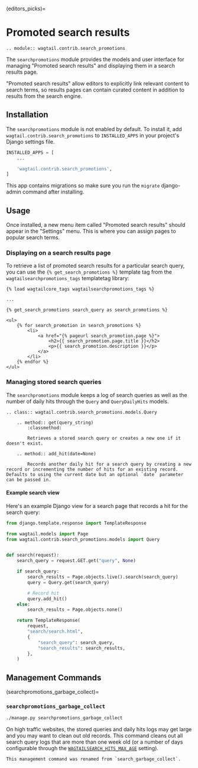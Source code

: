 (editors_picks)=

# Promoted search results

```{eval-rst}
.. module:: wagtail.contrib.search_promotions
```

The `searchpromotions` module provides the models and user interface for managing "Promoted search results" and displaying them in a search results page.

"Promoted search results" allow editors to explicitly link relevant content to search terms, so results pages can contain curated content in addition to results from the search engine.

## Installation

The `searchpromotions` module is not enabled by default. To install it, add `wagtail.contrib.search_promotions` to `INSTALLED_APPS` in your project's Django settings file.

```python
INSTALLED_APPS = [
    ...

    'wagtail.contrib.search_promotions',
]
```

This app contains migrations so make sure you run the `migrate` django-admin command after installing.

## Usage

Once installed, a new menu item called "Promoted search results" should appear in the "Settings" menu. This is where you can assign pages to popular search terms.

### Displaying on a search results page

To retrieve a list of promoted search results for a particular search query, you can use the `{% get_search_promotions %}` template tag from the `wagtailsearchpromotions_tags` templatetag library:

```html+django
{% load wagtailcore_tags wagtailsearchpromotions_tags %}

...

{% get_search_promotions search_query as search_promotions %}

<ul>
    {% for search_promotion in search_promotions %}
        <li>
            <a href="{% pageurl search_promotion.page %}">
                <h2>{{ search_promotion.page.title }}</h2>
                <p>{{ search_promotion.description }}</p>
            </a>
        </li>
    {% endfor %}
</ul>
```

### Managing stored search queries

The `searchpromotions` module keeps a log of search queries as well as the number of daily hits through the `Query` and `QueryDailyHits` models.

```{eval-rst}
.. class:: wagtail.contrib.search_promotions.models.Query

    .. method:: get(query_string)
        :classmethod:

        Retrieves a stored search query or creates a new one if it doesn't exist.

    .. method:: add_hit(date=None)

        Records another daily hit for a search query by creating a new record or incrementing the number of hits for an existing record. Defaults to using the current date but an optional `date` parameter can be passed in.
```

#### Example search view

Here's an example Django view for a search page that records a hit for the search query:

```python
from django.template.response import TemplateResponse

from wagtail.models import Page
from wagtail.contrib.search_promotions.models import Query


def search(request):
    search_query = request.GET.get("query", None)

    if search_query:
        search_results = Page.objects.live().search(search_query)
        query = Query.get(search_query)

        # Record hit
        query.add_hit()
    else:
        search_results = Page.objects.none()

    return TemplateResponse(
        request,
        "search/search.html",
        {
            "search_query": search_query,
            "search_results": search_results,
        },
    )
```

## Management Commands

(searchpromotions_garbage_collect)=

### `searchpromotions_garbage_collect`

```sh
./manage.py searchpromotions_garbage_collect
```

On high traffic websites, the stored queries and daily hits logs may get large and you may want to clean out old records. This command cleans out all search query logs that are more than one week old (or a number of days configurable through the [`WAGTAILSEARCH_HITS_MAX_AGE`](wagtailsearch_hits_max_age) setting).

```{versionadded} 5.0
This management command was renamed from `search_garbage_collect`.
```
